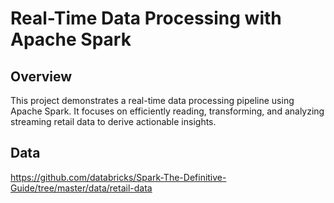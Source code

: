 # Real-Time Data Processing with Apache Spark
## Overview
This project demonstrates a real-time data processing pipeline using Apache Spark. It focuses on efficiently reading, transforming, and analyzing streaming retail data to derive actionable insights.

## Data
https://github.com/databricks/Spark-The-Definitive-Guide/tree/master/data/retail-data
